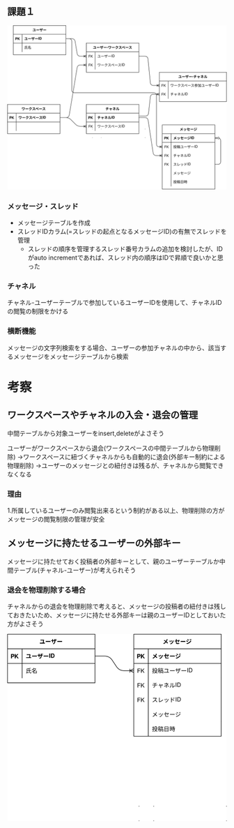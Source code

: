 ## 課題１
![](er1.drawio.svg)

### メッセージ・スレッド
- メッセージテーブルを作成
- スレッドIDカラム(=スレッドの起点となるメッセージID)の有無でスレッドを管理
    - スレッドの順序を管理するスレッド番号カラムの追加を検討したが、IDがauto incrementであれば、スレッド内の順序はIDで昇順で良いかと思った

### チャネル
チャネル-ユーザーテーブルで参加しているユーザーIDを使用して、チャネルIDの閲覧の制限をかける

### 横断機能
メッセージの文字列検索をする場合、ユーザーの参加チャネルの中から、該当するメッセージをメッセージテーブルから検索

# 考察

## ワークスペースやチャネルの入会・退会の管理
中間テーブルから対象ユーザーをinsert,deleteがよさそう

ユーザーがワークスペースから退会(ワークスペースの中間テーブルから物理削除)
→ワークスペースに紐づくチャネルからも自動的に退会(外部キー制約による物理削除)
→ユーザーのメッセージとの紐付きは残るが、チャネルから閲覧できなくなる

### 理由
1.所属しているユーザーのみ閲覧出来るという制約がある以上、物理削除の方がメッセージの閲覧制限の管理が安全

## メッセージに持たせるユーザーの外部キー 
メッセージに持たせておく投稿者の外部キーとして、親のユーザーテーブルか中間テーブル(チャネル-ユーザー)が考えられそう

### 退会を物理削除する場合
チャネルからの退会を物理削除で考えると、メッセージの投稿者の紐付きは残しておきたいため、メッセージに持たせる外部キーは親のユーザーIDとしておいた方がよさそう

![](er-foreign1.drawio.svg)